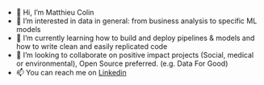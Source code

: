 - 👋 Hi, I’m Matthieu Colin
- 👀 I’m interested in data in general: from business analysis to specific ML models
- 🌱 I’m currently learning how to build and deploy pipelines & models and how to write clean and easily replicated code
- 💞️ I’m looking to collaborate on positive impact projects (Social, medical or environmental), Open Source preferred. (e.g. Data For Good)
- 📫 You can reach me on [Linkedin](https://www.linkedin.com/in/matthieu-colin/)
